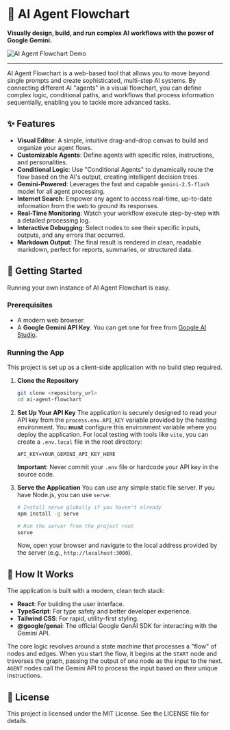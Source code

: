 # 🤖 AI Agent Flowchart

**Visually design, build, and run complex AI workflows with the power of Google Gemini.**

![AI Agent Flowchart Demo](https://storage.googleapis.com/project-av/misc/ai-agent-flowchart-demo.gif)

---

AI Agent Flowchart is a web-based tool that allows you to move beyond single prompts and create sophisticated, multi-step AI systems. By connecting different AI "agents" in a visual flowchart, you can define complex logic, conditional paths, and workflows that process information sequentially, enabling you to tackle more advanced tasks.

## ✨ Features

-   **Visual Editor**: A simple, intuitive drag-and-drop canvas to build and organize your agent flows.
-   **Customizable Agents**: Define agents with specific roles, instructions, and personalities.
-   **Conditional Logic**: Use "Conditional Agents" to dynamically route the flow based on the AI's output, creating intelligent decision trees.
-   **Gemini-Powered**: Leverages the fast and capable `gemini-2.5-flash` model for all agent processing.
-   **Internet Search**: Empower any agent to access real-time, up-to-date information from the web to ground its responses.
-   **Real-Time Monitoring**: Watch your workflow execute step-by-step with a detailed processing log.
-   **Interactive Debugging**: Select nodes to see their specific inputs, outputs, and any errors that occurred.
-   **Markdown Output**: The final result is rendered in clean, readable markdown, perfect for reports, summaries, or structured data.

## 🚀 Getting Started

Running your own instance of AI Agent Flowchart is easy.

### Prerequisites

-   A modern web browser.
-   A **Google Gemini API Key**. You can get one for free from [Google AI Studio](https://aistudio.google.com/app/apikey).

### Running the App

This project is set up as a client-side application with no build step required.

1.  **Clone the Repository**
    ```bash
    git clone <repository_url>
    cd ai-agent-flowchart
    ```

2.  **Set Up Your API Key**
    The application is securely designed to read your API key from the `process.env.API_KEY` variable provided by the hosting environment. You **must** configure this environment variable where you deploy the application. For local testing with tools like `vite`, you can create a `.env.local` file in the root directory:
    ```
    API_KEY=YOUR_GEMINI_API_KEY_HERE
    ```
    **Important**: Never commit your `.env` file or hardcode your API key in the source code.

3.  **Serve the Application**
    You can use any simple static file server. If you have Node.js, you can use `serve`:
    ```bash
    # Install serve globally if you haven't already
    npm install -g serve

    # Run the server from the project root
    serve
    ```
    Now, open your browser and navigate to the local address provided by the server (e.g., `http://localhost:3000`).

## 🔧 How It Works

The application is built with a modern, clean tech stack:

-   **React**: For building the user interface.
-   **TypeScript**: For type safety and better developer experience.
-   **Tailwind CSS**: For rapid, utility-first styling.
-   **@google/genai**: The official Google GenAI SDK for interacting with the Gemini API.

The core logic revolves around a state machine that processes a "flow" of nodes and edges. When you start the flow, it begins at the `START` node and traverses the graph, passing the output of one node as the input to the next. `AGENT` nodes call the Gemini API to process the input based on their unique instructions.

## 📄 License

This project is licensed under the MIT License. See the LICENSE file for details.
